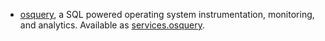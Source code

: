 - [osquery](https://www.osquery.io/), a SQL powered operating system
  instrumentation, monitoring, and analytics. Available as
  [services.osquery](#opt-services.osquery.enable).
